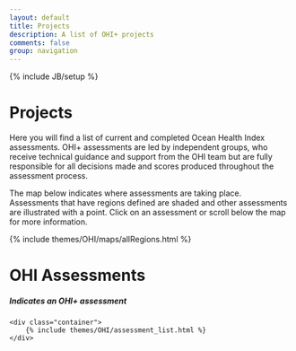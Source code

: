 ```yaml
---
layout: default
title: Projects
description: A list of OHI+ projects
comments: false
group: navigation
---
```

{% include JB/setup %}

<div class="stripe display primary-color map">
	<h1>Projects</h1>
	<p>
		Here you will find a list of current and completed Ocean Health Index assessments. OHI+ assessments are led by independent groups, who receive technical guidance and support from the OHI team but are fully responsible for all decisions made and scores produced throughout the assessment process. 
	</p>
	<p>
		The map below indicates where assessments are taking place. Assessments that have regions defined are shaded and other assessments are illustrated with a point. Click on an assessment or scroll below the map for more information. 
	</p>
</div>

{% include themes/OHI/maps/allRegions.html %}


<!--  {% assign color = 'white' %}
{% assign position = 'top-left' %}
{% include themes/OHI/diagonal %} -->

<!--  <div class="container diagonal-top assessments"> -->
<div class="container assessments">
	<hgroup class="inline">
		<h1>OHI Assessments</h1>
		<h5><i class="icon icon-med icon-right plus lnr lnr-plus-circle"></i> Indicates an OHI+ assessment</h5>
	</hgroup>
	
	<div class="container">
		{% include themes/OHI/assessment_list.html %}
	</div>
</div>


